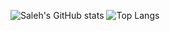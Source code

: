 ![Saleh's GitHub stats](https://github-readme-stats.vercel.app/api?username=SalehHamrahi&show_icons=true&theme=neon_blue)
![Top Langs](https://github-readme-stats.vercel.app/api/top-langs/?username=SalehHamrahi&theme=neon&layout=compact&hide_title=true&exclude_repo=Jupiter-OS&hide=Assembly)

